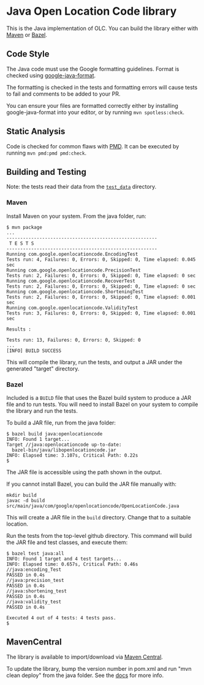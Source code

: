 # Java Open Location Code library

This is the Java implementation of OLC. You can build the library either with [Maven](https://maven.apache.org/) or [Bazel](https://bazel.build/).

## Code Style

The Java code must use the Google formatting guidelines. Format is checked using
[google-java-format](https://github.com/google/google-java-format).

The formatting is checked in the tests and formatting errors will cause tests
to fail and comments to be added to your PR.

You can ensure your files are formatted correctly either by installing
google-java-format into your editor, or by running `mvn spotless:check`.

## Static Analysis

Code is checked for common flaws with [PMD](https://pmd.github.io). It can be
executed by running `mvn pmd:pmd pmd:check`.

## Building and Testing

Note: the tests read their data from the [`test_data`](https://github.com/google/open-location-code/tree/master/test_data) directory.

### Maven

Install Maven on your system. From the java folder, run:

```
$ mvn package
...
-------------------------------------------------------
 T E S T S
-------------------------------------------------------
Running com.google.openlocationcode.EncodingTest
Tests run: 4, Failures: 0, Errors: 0, Skipped: 0, Time elapsed: 0.045 sec
Running com.google.openlocationcode.PrecisionTest
Tests run: 2, Failures: 0, Errors: 0, Skipped: 0, Time elapsed: 0 sec
Running com.google.openlocationcode.RecoverTest
Tests run: 2, Failures: 0, Errors: 0, Skipped: 0, Time elapsed: 0 sec
Running com.google.openlocationcode.ShorteningTest
Tests run: 2, Failures: 0, Errors: 0, Skipped: 0, Time elapsed: 0.001 sec
Running com.google.openlocationcode.ValidityTest
Tests run: 3, Failures: 0, Errors: 0, Skipped: 0, Time elapsed: 0.001 sec

Results :

Tests run: 13, Failures: 0, Errors: 0, Skipped: 0
...
[INFO] BUILD SUCCESS

```
This will compile the library, run the tests, and output a JAR under the generated "target" directory.

### Bazel

Included is a `BUILD` file that uses the Bazel build system to produce a JAR file and to run tests. You will need to install Bazel on your system to compile the library and run the tests.

To build a JAR file, run from the java folder:

```
$ bazel build java:openlocationcode
INFO: Found 1 target...
Target //java:openlocationcode up-to-date:
  bazel-bin/java/libopenlocationcode.jar
INFO: Elapsed time: 3.107s, Critical Path: 0.22s
$
```

The JAR file is accessible using the path shown in the output.

If you cannot install Bazel, you can build the JAR file manually with:

```
mkdir build
javac -d build src/main/java/com/google/openlocationcode/OpenLocationCode.java
```

This will create a JAR file in the `build` directory. Change that to a suitable location.

Run the tests from the top-level github directory. This command will build the JAR file and test classes, and execute them:

```
$ bazel test java:all
INFO: Found 1 target and 4 test targets...
INFO: Elapsed time: 0.657s, Critical Path: 0.46s
//java:encoding_Test                                                     PASSED in 0.4s
//java:precision_test                                                    PASSED in 0.4s
//java:shortening_test                                                   PASSED in 0.4s
//java:validity_test                                                     PASSED in 0.4s

Executed 4 out of 4 tests: 4 tests pass.
$
```

## MavenCentral

The library is available to import/download via [Maven Central](https://search.maven.org/search?q=g:com.google.openlocationcode).

To update the library, bump the version number in pom.xml and run "mvn clean deploy" from the java folder. See the [docs](https://central.sonatype.org/pages/apache-maven.html) for more info.
